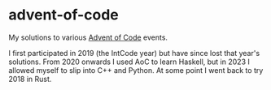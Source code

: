 # advent-of-code

My solutions to various [Advent of Code](https://adventofcode.com/) events.

I first participated in 2019 (the IntCode year) but have since lost that year's solutions. From 2020 onwards I used AoC to learn Haskell, but in 2023 I allowed myself to slip into C++ and Python. At some point I went back to try 2018 in Rust.
